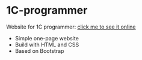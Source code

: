 # 1C-programmer
Website for 1C programmer: [click me to see it online](https://mariazakharova0805.github.io/1C-programmer/)
- Simple one-page website
- Build with HTML and CSS
- Based on Bootstrap
